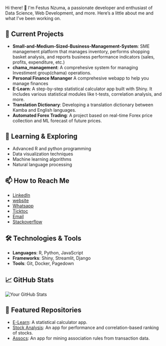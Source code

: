 Hi there! 👋 I'm Festus Nzuma, a passionate developer and enthusiast of Data Science, Web Development, and more. Here’s a little about me and what I’ve been working on.

## 🔭 Current Projects
- **Small-and-Medium-Sized-Business-Management-System**: SME management platform that manages inventory, performs shopping basket analysis, and reports business performance indicators (sales, profits, expenditure, etc.)
- **chama_management**: A comprehesive system for managing Investiment group(chama) operations.
- **Personal Finance Mananger** A comprehesive webapp to help you manage finances
- **E-Learn**: A step-by-step statistical calculator app built with Shiny. It includes various statistical modules like t-tests, correlation analysis, and more.
- **Translation Dictionary**: Developing a translation dictionary between Kamba and English languages.
- **Automated Forex Trading**: A project based on real-time Forex price collection and ML forecast of future prices.

## 🌱 Learning & Exploring
- Advanced R and python programming
- Data visualization techniques
- Machine learning algorithms
- Natural language processing

## 📫 How to Reach Me
- [LinkedIn](https://www.linkedin.com/in/festus-nzuma-26580163)
- [website](https://statisticsguru1.github.io/portfolio/)
- [Whatsapp](+254706815783)
- [Ticktoc](@tinda_254)
- [Email](mutindafestus27@gmail.com)
- [Stackoverflow](https://stackoverflow.com/users/9406005/mutinda-festus)

## 🛠️ Technologies & Tools
- **Languages**: R, Python, JavaScript
- **Frameworks**: Shiny, Streamlit, Django
- **Tools**: Git, Docker, Pagedown

## 📈 GitHub Stats
![Your GitHub Stats](https://github-readme-stats.vercel.app/api?username=statisticsguru1&show_icons=true)

## 🌟 Featured Repositories
- [E-Learn](https://github.com/statisticsguru1/E_learn): A statistical calculator app.
- [Stock Analysis](https://github.com/statisticsguru1/stock-correlapp): An app for performance and correlation-based ranking of stocks.
- [Assocs](https://github.com/statisticsguru1/Assocs): An app for mining association rules from transaction data.
